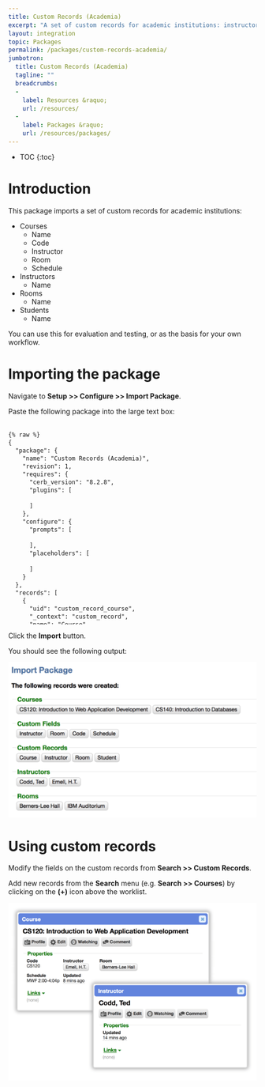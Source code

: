 ```yaml
---
title: Custom Records (Academia)
excerpt: "A set of custom records for academic institutions: instructors, courses, rooms, and students."
layout: integration
topic: Packages
permalink: /packages/custom-records-academia/
jumbotron:
  title: Custom Records (Academia)
  tagline: ""
  breadcrumbs:
  -
    label: Resources &raquo;
    url: /resources/
  -
    label: Packages &raquo;
    url: /resources/packages/
---
```


* TOC
{:toc}

# Introduction

This package imports a set of custom records for academic institutions:

* Courses
  * Name
  * Code
  * Instructor
  * Room
  * Schedule
* Instructors
  * Name
* Rooms
  * Name
* Students
  * Name

You can use this for evaluation and testing, or as the basis for your own workflow.

# Importing the package

Navigate to **Setup >> Configure >> Import Package**.

Paste the following package into the large text box:

<pre style="max-height: 29.25em;">
<code class="language-json">
{% raw %}
{
  "package": {
    "name": "Custom Records (Academia)",
    "revision": 1,
    "requires": {
      "cerb_version": "8.2.8",
      "plugins": [

      ]
    },
    "configure": {
      "prompts": [

      ],
      "placeholders": [

      ]
    }
  },
  "records": [
    {
      "uid": "custom_record_course",
      "_context": "custom_record",
      "name": "Course",
      "name_plural": "Courses",
      "uri": "course"
    },
    {
      "uid": "custom_record_instructor",
      "_context": "custom_record",
      "name": "Instructor",
      "name_plural": "Instructors",
      "uri": "instructor"
    },
    {
      "uid": "custom_record_room",
      "_context": "custom_record",
      "name": "Room",
      "name_plural": "Rooms",
      "uri": "room"
    },
    {
      "uid": "custom_record_student",
      "_context": "custom_record",
      "name": "Student",
      "name_plural": "Students",
      "uri": "student"
    },
    {
      "uid": "field_course_instructor",
      "_context": "custom_field",
      "context": "course",
      "name": "Instructor",
      "type": "L",
      "params": {
        "context": "contexts.custom_record.{{{uid.custom_record_instructor}}}"
      }
    },
    {
      "uid": "field_course_room",
      "_context": "custom_field",
      "context": "course",
      "name": "Room",
      "type": "L",
      "params": {
        "context": "contexts.custom_record.{{{uid.custom_record_room}}}"
      }
    },
    {
      "uid": "field_course_code",
      "_context": "custom_field",
      "context": "course",
      "name": "Code",
      "type": "S"
    },
    {
      "uid": "field_course_schedule",
      "_context": "custom_field",
      "context": "course",
      "name": "Schedule",
      "type": "S"
    },
    {
      "uid": "instructor_codd",
      "_context": "instructor",
      "name": "Codd, Ted"
    },
    {
      "uid": "instructor_emell",
      "_context": "instructor",
      "name": "Emell, H.T."
    },
    {
      "uid": "room_berners",
      "_context": "room",
      "name": "Berners-Lee Hall"
    },
    {
      "uid": "room_ibm",
      "_context": "room",
      "name": "IBM Auditorium"
    },
    {
      "uid": "course_cs120",
      "_context": "course",
      "name": "CS120: Introduction to Web Application Development",
      "custom_{{{uid.field_course_code}}}": "CS120",
      "custom_{{{uid.field_course_schedule}}}": "MWF 2:00-4:04p",
      "custom_{{{uid.field_course_instructor}}}": "{{{uid.instructor_emell}}}",
      "custom_{{{uid.field_course_room}}}": "{{{uid.room_berners}}}"
    },
    {
      "uid": "course_cs140",
      "_context": "course",
      "name": "CS140: Introduction to Databases",
      "custom_{{{uid.field_course_code}}}": "CS140",
      "custom_{{{uid.field_course_schedule}}}": "TuTh 7:23-8:03p",
      "custom_{{{uid.field_course_instructor}}}": "{{{uid.instructor_codd}}}",
      "custom_{{{uid.field_course_room}}}": "{{{uid.room_ibm}}}"
    }
  ],
  "settings": {
    "cerberusweb.core": {
      "card:contexts.custom_record.{{{uid.custom_record_course}}}": "[\"custom_{{{uid.field_course_code}}}\",\"custom_{{{uid.field_course_instructor}}}__label\",\"custom_{{{uid.field_course_room}}}__label\",\"custom_{{{uid.field_course_schedule}}}\",\"owner__label\",\"updated_at\"]"
    }
  }
}
{% endraw %}
</code>
</pre>

Click the **Import** button.

You should see the following output:

<div class="cerb-screenshot">
<img src="/assets/images/packages/custom-records-academia/imported.png" class="screenshot">
</div>

# Using custom records

Modify the fields on the custom records from **Search >> Custom Records**.

Add new records from the **Search** menu (e.g. **Search >> Courses**) by clicking on the **(+)** icon above the worklist.

<div class="cerb-screenshot">
<img src="/assets/images/packages/custom-records-academia/custom-records-peek.png" class="screenshot">
</div>
